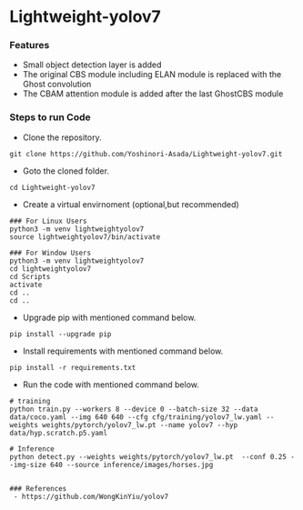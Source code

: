 # Lightweight-yolov7

### Features
- Small object detection layer is added
- The original CBS module including ELAN module is replaced with the Ghost convolution
- The CBAM attention module is added after the last GhostCBS module

### Steps to run Code
- Clone the repository.
```
git clone https://github.com/Yoshinori-Asada/Lightweight-yolov7.git
```
- Goto the cloned folder.
```
cd Lightweight-yolov7
```
- Create a virtual envirnoment (optional,but recommended)
```
### For Linux Users
python3 -m venv lightweightyolov7
source lightweightyolov7/bin/activate

### For Window Users
python3 -m venv lightweightyolov7
cd lightweightyolov7
cd Scripts
activate
cd ..
cd ..
```
- Upgrade pip with mentioned command below.
```
pip install --upgrade pip
```
- Install requirements with mentioned command below.
```
pip install -r requirements.txt
```
- Run the code with mentioned command below.
```
# training
python train.py --workers 8 --device 0 --batch-size 32 --data data/coco.yaml --img 640 640 --cfg cfg/training/yolov7_lw.yaml --weights weights/pytorch/yolov7_lw.pt --name yolov7 --hyp data/hyp.scratch.p5.yaml

# Inference
python detect.py --weights weights/pytorch/yolov7_lw.pt  --conf 0.25 --img-size 640 --source inference/images/horses.jpg


### References
 - https://github.com/WongKinYiu/yolov7
